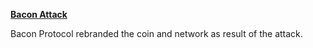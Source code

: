 **[Bacon Attack](https://www.certik.com/resources/blog/3EqPGuuiSOG90mGFCm5d6d-bacon-protocol-incident-anaylsis)**

Bacon Protocol rebranded the coin and network as result of the attack. 
